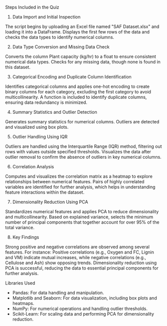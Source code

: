 Steps Included in the Quiz

1. Data Import and Initial Inspection

The script begins by uploading an Excel file named "SAF Dataset.xlsx" and loading it into a DataFrame.
Displays the first few rows of the data and checks the data types to identify numerical columns.

2. Data Type Conversion and Missing Data Check

Converts the column Plant capacity (kg/hr) to a float to ensure consistent numerical data types.
Checks for any missing data, though none is found in this dataset.

3. Categorical Encoding and Duplicate Column Identification

Identifies categorical columns and applies one-hot encoding to create binary columns for each category, excluding the first category to avoid multicollinearity.
A function is included to identify duplicate columns, ensuring data redundancy is minimized.

4. Summary Statistics and Outlier Detection

Generates summary statistics for numerical columns.
Outliers are detected and visualized using box plots.

5. Outlier Handling Using IQR

Outliers are handled using the Interquartile Range (IQR) method, filtering out rows with values outside specified thresholds.
Visualizes the data after outlier removal to confirm the absence of outliers in key numerical columns.

6. Correlation Analysis

Computes and visualizes the correlation matrix as a heatmap to explore relationships between numerical features.
Pairs of highly correlated variables are identified for further analysis, which helps in understanding feature interactions within the dataset.

7. Dimensionality Reduction Using PCA

Standardizes numerical features and applies PCA to reduce dimensionality and multicollinearity.
Based on explained variance, selects the minimum number of principal components that together account for over 95% of the total variance.

8. Key Findings

Strong positive and negative correlations are observed among several features. For instance:
Positive correlations (e.g., Oxygen and FC, Lignin and VM) indicate mutual increases, while negative correlations (e.g., Cellulose and Ash) show opposing trends.
Dimensionality reduction using PCA is successful, reducing the data to essential principal components for further analysis.

Libraries Used
- Pandas: For data handling and manipulation.
- Matplotlib and Seaborn: For data visualization, including box plots and heatmaps.
- NumPy: For numerical operations and handling outlier thresholds.
- Scikit-Learn: For scaling data and performing PCA for dimensionality reduction.
